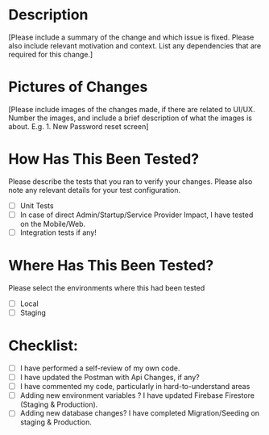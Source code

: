 # Description

[Please include a summary of the change and which issue is fixed. Please also include relevant motivation and context. List any dependencies that are required for this change.]

# Pictures of Changes

[Please include images of the changes made, if there are related to UI/UX. Number the images, and include a brief description of what the images is about. E.g. 1. New Password reset screen]

# How Has This Been Tested?

Please describe the tests that you ran to verify your changes. Please also note any relevant details for your test configuration.

- [ ] Unit Tests
- [ ] In case of direct Admin/Startup/Service Provider Impact, I have tested on the Mobile/Web.
- [ ] Integration tests if any!

# Where Has This Been Tested?

Please select the environments where this had been tested

- [ ] Local
- [ ] Staging

# Checklist:

- [ ] I have performed a self-review of my own code.
- [ ] I have updated the Postman with Api Changes, if any?
- [ ] I have commented my code, particularly in hard-to-understand areas
- [ ] Adding new environment variables ? I have updated Firebase Firestore (Staging & Production).
- [ ] Adding new database changes? I have completed Migration/Seeding on staging & Production.
